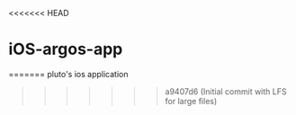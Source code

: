 <<<<<<< HEAD
# iOS-argos-app
=======
pluto's ios application
>>>>>>> a9407d6 (Initial commit with LFS for large files)
